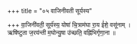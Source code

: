 +++
title = "०५ वाजिनीवती सूर्यस्य"

+++
वा॒जिनी॑वती॒ सूर्य॑स्य॒ योषा॑ चि॒त्राम॑घा रा॒य ई॑शे॒ वसू॑नाम् ।  
ऋषि॑ष्टुता ज॒रय॑न्ती म॒घोन्यु॒षा उ॑च्छति॒ वह्नि॑भिर्गृणा॒ना ॥